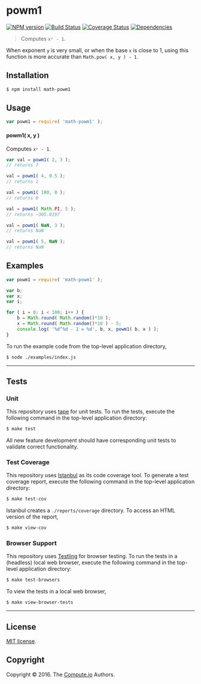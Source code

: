 powm1
===
[![NPM version][npm-image]][npm-url] [![Build Status][build-image]][build-url] [![Coverage Status][coverage-image]][coverage-url] [![Dependencies][dependencies-image]][dependencies-url]

> Computes `xʸ - 1`.

When exponent `y` is very small, or when the base `x` is close to 1, using this function is more accurate than `Math.pow( x, y ) - 1`.

## Installation

``` bash
$ npm install math-powm1
```


## Usage

``` javascript
var powm1 = require( 'math-powm1' );
```

#### powm1( x, y )

Computes `xʸ - 1`.

``` javascript
var val = powm1( 2, 3 );
// returns 7

val = powm1( 4, 0.5 );
// returns 1

val = powm1( 100, 0 );
// returns 0

val = powm1( Math.PI, 5 );
// returns ~305.0197

val = powm1( NaN, 3 );
// returns NaN

val = powm1( 5, NaN );
// returns NaN
```


## Examples

``` javascript
var powm1 = require( 'math-powm1' );

var b;
var x;
var i;

for ( i = 0; i < 100; i++ ) {
	b = Math.round( Math.random()*10 );
	x = Math.round( Math.random()*10 ) - 5;
	console.log( '%d^%d - 1 = %d', b, x, powm1( b, x ) );
}
```

To run the example code from the top-level application directory,

``` bash
$ node ./examples/index.js
```


---
## Tests

### Unit

This repository uses [tape][tape] for unit tests. To run the tests, execute the following command in the top-level application directory:

``` bash
$ make test
```

All new feature development should have corresponding unit tests to validate correct functionality.


### Test Coverage

This repository uses [Istanbul][istanbul] as its code coverage tool. To generate a test coverage report, execute the following command in the top-level application directory:

``` bash
$ make test-cov
```

Istanbul creates a `./reports/coverage` directory. To access an HTML version of the report,

``` bash
$ make view-cov
```


### Browser Support

This repository uses [Testling][testling] for browser testing. To run the tests in a (headless) local web browser, execute the following command in the top-level application directory:

``` bash
$ make test-browsers
```

To view the tests in a local web browser,

``` bash
$ make view-browser-tests
```

<!-- [![browser support][browsers-image]][browsers-url] -->


---
## License

[MIT license](http://opensource.org/licenses/MIT).


## Copyright

Copyright &copy; 2016. The [Compute.io][compute-io] Authors.


[npm-image]: http://img.shields.io/npm/v/math-powm1.svg
[npm-url]: https://npmjs.org/package/math-powm1

[build-image]: http://img.shields.io/travis/math-io/powm1/master.svg
[build-url]: https://travis-ci.org/math-io/powm1

[coverage-image]: https://img.shields.io/codecov/c/github/math-io/powm1/master.svg
[coverage-url]: https://codecov.io/github/math-io/powm1?branch=master

[dependencies-image]: http://img.shields.io/david/math-io/powm1.svg
[dependencies-url]: https://david-dm.org/math-io/powm1

[dev-dependencies-image]: http://img.shields.io/david/dev/math-io/powm1.svg
[dev-dependencies-url]: https://david-dm.org/dev/math-io/powm1

[github-issues-image]: http://img.shields.io/github/issues/math-io/powm1.svg
[github-issues-url]: https://github.com/math-io/powm1/issues

[tape]: https://github.com/substack/tape
[istanbul]: https://github.com/gotwarlost/istanbul
[testling]: https://ci.testling.com

[compute-io]: https://github.com/compute-io/
[exponential-function]: https://en.wikipedia.org/wiki/Exponential_function
